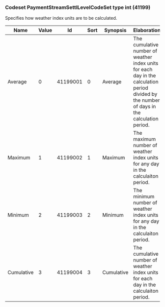### Codeset PaymentStreamSettlLevelCodeSet type int (41199)

Specifies how weather index units are to be calculated.

| Name       | Value | Id       | Sort | Synopsis   | Elaboration                                                                                                                               |
|------------|-------|----------|------|------------|-------------------------------------------------------------------------------------------------------------------------------|
| Average    | 0     | 41199001 | 0    | Average    | The cumulative number of weather index units for each day in the calculation period divided by the number of days in the calculation period. |
| Maximum    | 1     | 41199002 | 1    | Maximum    | The maximum number of weather index units for any day in the calculaiton period.                                                             |
| Minimum    | 2     | 41199003 | 2    | Minimum    | The minimum number of weather index units for any day in the calculaiton period.                                                             |
| Cumulative | 3     | 41199004 | 3    | Cumulative | The cumulative number of weather index units for each day in the calculaiton period.                                                         |

